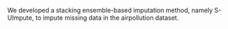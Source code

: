 We developed a stacking ensemble-based imputation method, namely S-UImpute, to impute missing data in the airpollution dataset.
